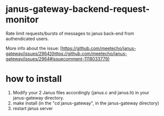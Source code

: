 # janus-gateway-backend-request-monitor
Rate limit requests/bursts of messages to janus back-end from authendicated users. 

More info about the issue:
[https://github.com/meetecho/janus-gateway/issues/2964](https://github.com/meetecho/janus-gateway/issues/2964#issuecomment-1118033779)

# how to install
1. Modify your 2 Janus files accordingly (janus.c and janus.h) in your janus-gateway directory.
2. make install (in the "cd janus-gateway", in the janus-gateway directory)
3. restart janus server
